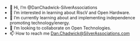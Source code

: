 - 👋 Hi, I’m @DanChadwick-SilverAssociations
- 👀 I’m interested in learning about RiscV and Open Hardware.
- 🌱 I’m currently learning about and implementing independence promoting technology/energy.
- 💞️ I’m looking to collaborate on Open Technologies.
- 📫 How to reach me Dan.Chadwick@SilverAssociations.com 

<!---
DanChadwick-SilverAssociations/DanChadwick-SilverAssociations is a ✨ special ✨ repository because its `README.md` (this file) appears on your GitHub profile.
You can click the Preview link to take a look at your changes.
--->
